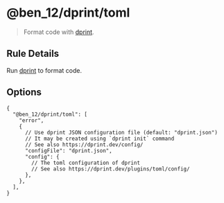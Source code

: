 # @ben_12/dprint/toml

> Format code with [dprint].

## Rule Details

Run [dprint] to format code.

## Options

```jsonc
{
  "@ben_12/dprint/toml": [
    "error",
    {
      // Use dprint JSON configuration file (default: "dprint.json")
      // It may be created using `dprint init` command
      // See also https://dprint.dev/config/
      "configFile": "dprint.json",
      "config": {
        // The toml configuration of dprint
        // See also https://dprint.dev/plugins/toml/config/
      },
    },
  ],
}
```

[dprint]: https://github.com/dprint/dprint
